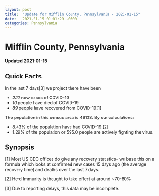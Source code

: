 ```yaml
---
layout: post
title:  "Update for Mifflin County, Pennsylvania - 2021-01-15"
date:   2021-01-15 01:01:29 -0600
categories: Pennsylvania
---
```


# Mifflin County, Pennsylvania
#### Updated 2021-01-15

## Quick Facts

In the last 7 days[3] we project there have been
- *222* new cases of COVID-19
- *10* people have died of COVID-19
- *89* people have recovered from COVID-19[1]

The population in this census area is 46138. By our calculations:
- 8.43% of the population have had COVID-19.[2]
- 1.29% of the population or 595.0 people are actively fighting the virus.

## Synopsis




[1] Most US CDC offices do give any recovery statistics- we base this on a formula which looks at confirmed new cases
15 days ago (the average recovery time) and deaths over the last 7 days.

[2] Herd Immunity is thought to take effect at around ~70-80%

[3] Due to reporting delays, this data may be incomplete.
 
    